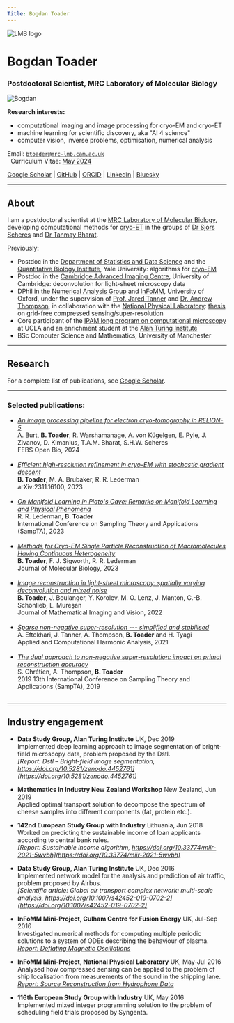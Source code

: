 ```yaml
---
Title: Bogdan Toader
---
```


<img src="/img/lmb-logo.png" id="lmb-logo" alt="LMB logo"/>

# Bogdan Toader

### Postdoctoral Scientist, MRC Laboratory of Molecular Biology

<img src="/img/me_cropped_2.jpg" id="my-photo" alt="Bogdan"/>

**Research interests:** 

* computational imaging and image processing for cryo-EM and cryo-ET
* machine learning for scientific discovery, aka "AI 4 science"
* computer vision, inverse problems, optimisation, numerical analysis

<i class="fa-solid fa-envelope"></i> Email: [`btoader@mrc-lmb.cam.ac.uk`](mailto:btoader@mrc-lmb.cam.ac.uk) </br>
<i class="fa-solid fa-file"></i>&nbsp; Curriculum Vitae: [May 2024](Bogdan_Toader_CV_May2024.pdf)

<i class="ai ai-google-scholar ai-x"></i>
[Google Scholar](https://scholar.google.co.uk/citations?user=X76IzDMAAAAJ&hl=en) |
<span style="color: #202328;"><i class="fa-brands fa-github fa-x"></i></span>
[GitHub](https://github.com/bogdantoader) |
<span style="color: #A6CE3A;"><i class="ai ai-orcid ai-x"></i></span>
[ORCID](https://orcid.org/0000-0001-5444-2179) |
<span style="color: #0B66C2;"><i class="fa-brands fa-linkedin"></i></span>
[LinkedIn](https://www.linkedin.com/in/bogdan-toader/) |
<span style="color: #0285FF;"><i class="fa-brands fa-bluesky"></i></span>
[Bluesky](https://bsky.app/profile/btoader.com)

---

## About 

I am a postdoctoral scientist at the [MRC Laboratory of Molecular Biology](https://www2.mrc-lmb.cam.ac.uk), developing computational methods for [cryo-ET](https://en.wikipedia.org/wiki/Cryogenic_electron_tomography) in the groups of [Dr Sjors Scheres](https://www2.mrc-lmb.cam.ac.uk/groups/scheres/) and [Dr Tanmay Bharat](https://www2.mrc-lmb.cam.ac.uk/groups/bharat/).

Previously:
  * Postdoc in the [Department of Statistics and Data Science](https://statistics.yale.edu)
and the [Quantitative Biology Institute](https://qbio.yale.edu), Yale University:
algorithms for [cryo-EM](https://en.wikipedia.org/wiki/Cryogenic_electron_microscopy)
  * Postdoc in the [Cambridge Advanced Imaging Centre](https://caic.bio.cam.ac.uk), University of Cambridge: deconvolution for light-sheet microscopy data
  * DPhil in the [Numerical Analysis Group](https://www.maths.ox.ac.uk/groups/numerical-analysis)
and
[InFoMM](https://www.maths.ox.ac.uk/study-here/postgraduate-study/industrially-focused-mathematical-modelling-epsrc-cdt),
University of Oxford, under the supervision of 
[Prof. Jared Tanner](https://people.maths.ox.ac.uk/tanner/) and 
[Dr. Andrew Thompson](https://people.maths.ox.ac.uk/thompson/),
in collaboration with the 
[National Physical Laboratory](http://www.npl.co.uk/):
[thesis](Bogdan_Toader_thesis.pdf) on grid-free compressed sensing/super-resolution
  * Core participant of the 
[IPAM long program on computational microscopy](http://www.ipam.ucla.edu/programs/long-programs/computational-microscopy/) at UCLA and an enrichment student at the 
[Alan Turing Institute](https://www.turing.ac.uk)
  * BSc Computer Science and Mathematics, University of Manchester

---

## Research 

For a complete list of publications, see [<i class="ai ai-google-scholar ai-x"></i> Google Scholar](https://scholar.google.co.uk/citations?user=X76IzDMAAAAJ&hl=en).

---

### Selected publications:

<!-- **TODO**:  -->
<!-- 1. add the journal pdfs to the repo and link directly to the papers here, and also add the DOI links separately) -->
<!-- 2. add a quick summary of each paper  -->
<!-- 3. add links to the code (GitHub), data (Zenodo), documentation if available -->
<!-- 4. add links to the slides and talks if available in the section below (maybe the talks section is then redundant?) -->
<!-- 5. add a representative image for each paper -->
 
<ul>

  <li>
    <a href="https://doi.org/10.1002/2211-5463.13873"><i>
    An image processing pipeline for electron cryo-tomography in RELION-5
    </i></a></br>
    A. Burt, <b>B. Toader</b>, R. Warshamanage, A. von Kügelgen, E. Pyle, J. Zivanov, D. Kimanius, T.A.M. Bharat,  S.H.W. Scheres
    </br>
    FEBS Open Bio, 2024
  </li></br>

  <li>
    <a href="https://arxiv.org/abs/2311.16100"><i>
    Efficient high-resolution refinement in cryo-EM with stochastic gradient descent
    </i></a></br>
    <b>B. Toader</b>, M. A. Brubaker, R. R. Lederman </br>
    arXiv:2311.16100, 2023
  </li></br>

  <li>
    <a href="https://ieeexplore.ieee.org/document/10301403"><i>On Manifold Learning in Plato's Cave: Remarks on Manifold Learning and Physical Phenomena</i></a></br>
  R. R. Lederman, <b>B. Toader</b></br>
  International Conference on Sampling Theory and Applications (SampTA), 2023
  </li></br>

  <li>
    <a href="../papers/toader_conf.pdf"><i>Methods for Cryo-EM Single Particle Reconstruction of Macromolecules Having Continuous Heterogeneity</i></a></br>
  <b>B. Toader</b>, F. J. Sigworth, R. R. Lederman</br>
  Journal of Molecular Biology, 2023 
  </li></br>

  <li>
    <a href="../papers/Toader et al. - 2022 - Image Reconstruction in Light-Sheet Microscopy Sp.pdf"><i>Image reconstruction 
      in light-sheet microscopy: spatially varying deconvolution and mixed noise</i></a></br>
    <b>B. Toader</b>, J. Boulanger, Y. Korolev, M. O. Lenz, J. Manton, C.-B. Schönlieb, L. Mureşan</br>
    Journal of Mathematical Imaging and Vision, 2022
  </li></br>

  <li>
    <a href="../papers/Eftekhari et al. - 2021 - Sparse non-negative super-resolution — simplified .pdf"><i>Sparse non-negative super-resolution --- simplified and stabilised</i></a></br>
    A. Eftekhari, J. Tanner, A. Thompson, <b>B. Toader</b> and H. Tyagi</br>
    Applied and Computational Harmonic Analysis, 2021
  </li></br>

  <li>
    <a href="../papers/bt_sampta_dual_rec.pdf"><i>The dual approach to non-negative super-resolution: 
      impact on primal reconstruction accuracy</i></a></br>
    S. Chrétien, A. Thompson, <b>B. Toader</b></br>
    2019 13th International Conference on Sampling Theory and Applications (SampTA), 2019
  </li></br>
</ul>

---

## Industry engagement 

* **Data Study Group, Alan Turing Institute** UK, Dec 2019 <br>
  Implemented deep learning approach to image segmentation of bright-field microscopy data, problem proposed by the Dstl.<br>
  *[Report: Dstl – Bright-field image segmentation, https://doi.org/10.5281/zenodo.4452761](https://doi.org/10.5281/zenodo.4452761)*

* **Mathematics in Industry New Zealand Workshop** New Zealand, Jun 2019 <br>
  Applied optimal transport solution to decompose the spectrum of cheese samples into different components (fat, protein etc.).<br>

* **142nd European Study Group with Industry** Lithuania, Jun 2018 <br>
  Worked on predicting the sustainable income of loan applicants according to central bank rules. <br>
  *[Report: Sustainable income algorithm, https://doi.org/10.33774/miir-2021-5wvbh](https://doi.org/10.33774/miir-2021-5wvbh)*

* **Data Study Group, Alan Turing Institute** UK, Dec 2016 <br>
  Implemented network model for the analysis and prediction of air traffic, problem proposed by Airbus. <br>
  *[Scientific article: Global air transport complex network: multi-scale analysis, https://doi.org/10.1007/s42452-019-0702-2](https://doi.org/10.1007/s42452-019-0702-2)*

* **InFoMM Mini-Project, Culham Centre for Fusion Energy** UK, Jul-Sep 2016 <br>
  Investigated numerical methods for computing multiple periodic solutions to a system of ODEs describing the behaviour of plasma. <br>
  *[Report: Deflating Magnetic Oscillations](https://www.maths.ox.ac.uk/system/files/attachments/Toader%20CCFE%20MP2.pdf)*

* **InFoMM Mini-Project, National Physical Laboratory** UK, May-Jul 2016 <br>
  Analysed how compressed sensing can be applied to the problem of ship localisation from measurements of the sound in the shipping lane. <br>
  *[Report: Source Reconstruction from Hydrophone Data](https://www.maths.ox.ac.uk/system/files/attachments/Toader%20NPL%20MP1_0.pdf)*

* **116th European Study Group with Industry** UK, May 2016 <br>
  Implemented mixed integer programming solution to the problem of scheduling field trials proposed by Syngenta. <br>

<!-- ## Talks -->
<!-- For a complete list of talks I gave, see [<i class="fa-solid fa-file"></i> CV](Bogdan_Toader_CV_May2024.pdf). -->

<!-- ### Selected talks: -->

<!-- **TODO:** add a good set of slides for each paper above and then link to these slides in the paper entries above maybe --> 
<!-- or at least mention that the slides are below --> 


<!-- **CV TODO:** Update the CV - put the content and sections from the MC one to my latex template. -->

